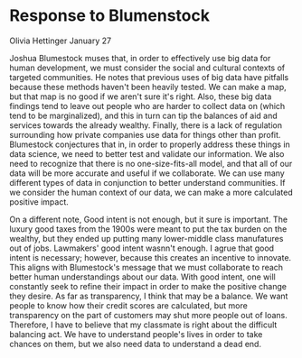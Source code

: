 # Response to Blumenstock 
Olivia Hettinger
January 27

Joshua Blumestock muses that, in order to effectively use big data for human development, we must consider the social and cultural contexts of targeted communities. He notes that previous uses of big data have pitfalls because these methods haven't been heavily tested. We can make a map, but that map is no good if we aren't sure it's right. Also, these big data findings tend to leave out people who are harder to collect data on (which tend to be marginalized), and this in turn can tip the balances of aid and services towards the already wealthy. Finally, there is a lack of regulation surrounding how private companies use data for things other than profit. Blumestock conjectures that in, in order to properly address these things in data science, we need to better test and validate our information. We also need to recognize that there is no one-size-fits-all model, and that all of our data will be more accurate and useful if we collaborate. We can use many different types of data in conjunction to better understand communities. If we consider the human context of our data, we can make a more calculated positive impact. 

On a different note, Good intent is not enough, but it sure is important. The luxury good taxes from the 1900s were meant to put the tax burden on the wealthy, but they ended up putting many lower-middle class manufatures out of jobs. Lawmakers' good intent wasnn't enough. I agrue that good intent is necessary; however, because this creates an incentive to innovate. This aligns with Blumestock's message that we must collaborate to reach better human understandings about our data. With good intent, one will constantly seek to refine their impact in order to make the positive change they desire. As far as transparency, I think that may be a balance. We want people to know how their credit scores are calculated, but more transparency on the part of customers may shut more people out of loans. Therefore, I have to believe that my classmate is right about the difficult balancing act. We have to understand people's lives in order to take chances on them, but we also need data to understand a dead end. 
